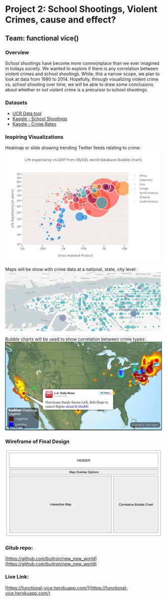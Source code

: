 # Project 2: School Shootings, Violent Crimes, cause and effect?

## Team: functional vice()

### Overview
School shootings have become more commonplace than we ever imagined in todays society. We wanted to explore if there is any correlation between violent crimes and school shootings. While, this a narrow scope, we plan to look at data from 1990 to 2014. Hopefully, through visualizing violent crime vs. school shooting over time, we will be able to draw some conclusions about whether or not violent crime is a precursor to school shootings.

### Datasets
- [UCR Data tool](http://www.ucrdatatool.gov)
- [Kaggle - School Shootings](https://www.kaggle.com/ecodan/school-shootings-us-1990present/data)
- [Kaggle - Crime Rates](https://www.kaggle.com/marshallproject/crime-rates)

### Inspiring Visualizations
Heatmap or slide showing trending Twitter feeds relating to crime:
![inspiration1](images/inspiration1.png)

Maps will be show with crime data at a national, state, city level:
![inspiration2](images/inspiration2.png)

Bubble charts will be used to show correlation between crime types:
![inspiration3](images/inspiration3.png)

### Wireframe of Final Design
![wireframe](images/wireframe.png)

### Gitub repo:
[https://github.com/buitron/new_new_world](https://github.com/buitron/new_new_world)

### Live Link:
[https://functional-vice.herokuapp.com/](https://functional-vice.herokuapp.com/)
